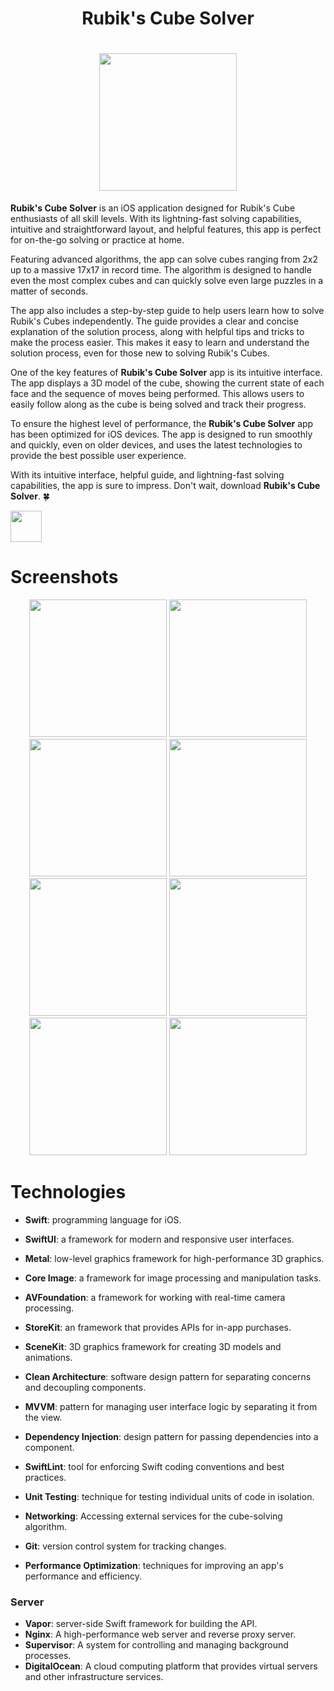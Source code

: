  <div align="center"> 
<h1> Rubik's Cube Solver<h1>

<img width=220 src="https://user-images.githubusercontent.com/35247414/229319552-4c0b2cd9-6e6f-4a1e-a0cd-ad956e668359.png" /> 
</div>

**Rubik's Cube Solver** is an iOS application designed for Rubik's Cube enthusiasts of all skill levels. With its lightning-fast solving capabilities, intuitive and straightforward layout, and helpful features, this app is perfect for on-the-go solving or practice at home.

Featuring advanced algorithms, the app can solve cubes ranging from 2x2 up to a massive 17x17 in record time. The algorithm is designed to handle even the most complex cubes and can quickly solve even large puzzles in a matter of seconds.

The app also includes a step-by-step guide to help users learn how to solve Rubik's Cubes independently. The guide provides a clear and concise explanation of the solution process, along with helpful tips and tricks to make the process easier. This makes it easy to learn and understand the solution process, even for those new to solving Rubik's Cubes.

One of the key features of **Rubik's Cube Solver** app is its intuitive interface. The app displays a 3D model of the cube, showing the current state of each face and the sequence of moves being performed. This allows users to easily follow along as the cube is being solved and track their progress.

To ensure the highest level of performance, the **Rubik's Cube Solver** app has been optimized for iOS devices. The app is designed to run smoothly and quickly, even on older devices, and uses the latest technologies to provide the best possible user experience.

With its intuitive interface, helpful guide, and lightning-fast solving capabilities, the app is sure to impress. 
Don't wait, download **Rubik's Cube Solver**. 🍀

[<img src="https://user-images.githubusercontent.com/55358113/174020637-ca23803f-341c-48ce-b896-1fd4b7423310.svg" height="50">](https://apps.apple.com/us/app/rubiks-cube-solver/id6446096806)


# Screenshots
<p align="center">
<img width=220 src="https://user-images.githubusercontent.com/35247414/229319313-d04b1fb4-a15d-4734-b70a-02b4522be739.png" /> 
<img width=220 src="https://user-images.githubusercontent.com/35247414/229319319-5650815e-9645-4941-90e2-4c3df6abb49c.png" /> 
</br>
<img width=220 src="https://user-images.githubusercontent.com/35247414/229319298-55662091-dcdc-48e3-8ba0-0ca4fb5c8f21.png" /> 
<img width=220 src="https://user-images.githubusercontent.com/35247414/229319303-f78ceedc-1627-4d35-9d0f-c4b2d9cdcfe1.png" /> 
<img width=220 src="https://user-images.githubusercontent.com/35247414/229319306-cef1a4b8-6776-42ff-ae86-929e7d890ad2.png" /> 
<img width=220 src="https://user-images.githubusercontent.com/35247414/229319308-3b8f25b6-8789-41e0-97e3-55b9a68826e9.png" /> 
<img width=220 src="https://user-images.githubusercontent.com/35247414/229319309-63572a51-8ccb-4791-a95f-540b38816a54.png" /> 
<img width=220 src="https://user-images.githubusercontent.com/35247414/229319310-f26962dc-2a43-4a71-ae22-e5f44baa0020.png" /> 
</p>

# Technologies
- **Swift**: programming language for iOS.
- **SwiftUI**: a framework for modern and responsive user interfaces.
- **Metal**: low-level graphics framework for high-performance 3D graphics.
- **Core Image**: a framework for image processing and manipulation tasks.
- **AVFoundation**: a framework for working with real-time camera processing.
- **StoreKit**: an framework that provides APIs for in-app purchases.
- **SceneKit**: 3D graphics framework for creating 3D models and animations.

- **Clean Architecture**: software design pattern for separating concerns and decoupling components.
- **MVVM**: pattern for managing user interface logic by separating it from the view.
- **Dependency Injection**: design pattern for passing dependencies into a component.
 
- **SwiftLint**: tool for enforcing Swift coding conventions and best practices.
- **Unit Testing**: technique for testing individual units of code in isolation.
- **Networking**: Accessing external services for the cube-solving algorithm.
- **Git**: version control system for tracking changes.
- **Performance Optimization**: techniques for improving an app's performance and efficiency.

### Server

- **Vapor**: server-side Swift framework for building the API.
- **Nginx**: A high-performance web server and reverse proxy server.
- **Supervisor**: A system for controlling and managing background processes.
- **DigitalOcean**: A cloud computing platform that provides virtual servers and other infrastructure services.


